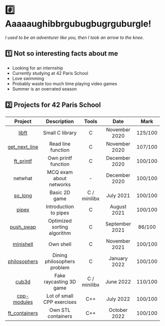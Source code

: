 # :hash: Aaaaaughibbrgubugbugrguburgle!

*I used to be an adventurer like you, then I took an arrow to the knee.*

## :one: Not so interesting facts about me

* Looking for an internship
* Currently studying at 42 Paris School
* Love swimming
* Probably waste too much time playing video games
* Summer is an overrated season

## :two: Projects for 42 Paris School

<div align="center">

|                        **Project**                       |       **Description**       |   **Tools**  |    **Date**    | **Mark** |
|:--------------------------------------------------------:|:---------------------------:|:------------:|:--------------:|:--------:|
|         [libft](https://github.com/Naerhy/libft)         |       Small C library       |       C      |  November 2020 |  125/100 |
| [get_next_line](https://github.com/Naerhy/get_next_line) |      Read line function     |       C      |  November 2020 |  107/100 |
|     [ft_printf](https://github.com/Naerhy/ft_printf)     |     Own printf function     |       C      |  December 2020 |  100/100 |
|                          netwhat                         |   MCQ exam about networks   |       -      |  December 2020 |  100/100 |
|       [so_long](https://github.com/Naerhy/so_long)       |        Basic 2D game        | C / minilibx |    July 2021   |  100/100 |
|         [pipex](https://github.com/Naerhy/pipex)         |    Introduction to pipes    |       C      |   August 2021  |  100/100 |
|     [push_swap](https://github.com/Naerhy/push_swap)     | Optimized sorting algorithm |       C      | September 2021 |  86/100  |
|     [minishell](https://github.com/Naerhy/minishell)     |          Own shell          |       C      |  November 2021 |  100/100 |
|  [philosophers](https://github.com/Naerhy/philosophers)  | Dining philosophers problem |       C      |  January 2022  |  100/100 |
|         [cub3d](https://github.com/Naerhy/cub3d)         |   Fake raycasting 3D game   | C / minilibx |    June 2022   |  110/100 |
|   [cpp-modules](https://github.com/Naerhy/cpp-modules)   |  Lot of small CPP exercises |      C++     |    July 2022   |  100/100 |
| [ft_containers](https://github.com/Naerhy/ft_containers) |      Own STL containers     |      C++     |  October 2022  |  100/100 |

</div>
